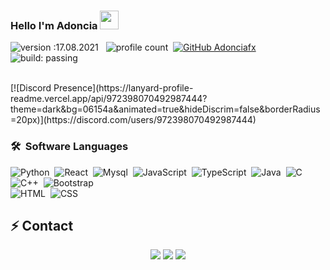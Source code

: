### Hello I'm Adoncia <img src = "https://cdn.discordapp.com/emojis/920791355196833852.png?v=1" high="20px" width="30px">
![version :17.08.2021](https://img.shields.io/badge/version-17.08.2021-informational) &nbsp;
![profile count](https://komarev.com/ghpvc/?username=Adonciafx&color=red)&nbsp;
[![GitHub Adonciafx](https://img.shields.io/github/followers/Adonciafx?label=follow&style=social)](https://github.com/Adonciafx)&nbsp;
![build: passing](https://img.shields.io/badge/build-passing-success)


<br>
[![Discord Presence](https://lanyard-profile-readme.vercel.app/api/972398070492987444?theme=dark&bg=06154a&animated=true&hideDiscrim=false&borderRadius=20px)](https://discord.com/users/972398070492987444)
<br>

### 🛠 &nbsp;Software Languages
![Python](https://img.shields.io/badge/-Python-05122A?style=flat&logo=python)&nbsp;
![React](https://img.shields.io/badge/-React-05122A?style=flat&logo=react)&nbsp;
![Mysql](https://img.shields.io/badge/-Mysql-05122A?style=flat&logo=mysql)&nbsp;
![JavaScript](https://img.shields.io/badge/-JavaScript-05122A?style=flat&logo=javascript)&nbsp;
![TypeScript](https://img.shields.io/badge/-TypeScript-05122A?style=flat&logo=typescript)&nbsp;
![Java](https://img.shields.io/badge/-Java-05122A?style=flat&logo=Java&logoColor=FFA518)&nbsp;
![C](https://img.shields.io/badge/-C-05122A?style=flat&logo=C&logoColor=A8B9CC)&nbsp;
![C++](https://img.shields.io/badge/-C++-05122A?style=flat&logo=C%2B%2B&logoColor=00599C)&nbsp;
![Bootstrap](https://img.shields.io/badge/-Bootstrap-05122A?style=flat&logo=bootstrap&logoColor=563D7C)\
![HTML](https://img.shields.io/badge/-HTML-05122A?style=flat&logo=HTML5)&nbsp;
![CSS](https://img.shields.io/badge/-CSS-05122A?style=flat&logo=CSS3&logoColor=1572B6)&nbsp;
## ⚡ Contact
<div align="center">
    <a href="https://discord.com/users/972398070492987444" target="_blank"><img src="https://shields.io/badge/Adoncia-111111.svg?&style=for-the-badge&logo=discord"></a>
    <a href="https://github.com/Adonciafx" target="_blank"><img src="https://shields.io/badge/Adoncia-111111.svg?&style=for-the-badge&logo=github"></a>
    <a href="https://discord.gg/safecode" target="_blank"><img src="https://shields.io/badge/My Discord Server-111111.svg?&style=for-the-badge"></a>
</div>
